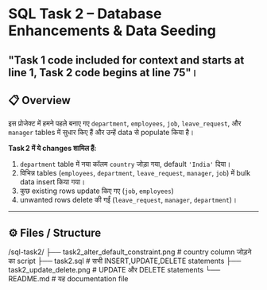 # SQL Task 2 – Database Enhancements & Data Seeding

## "Task 1 code included for context and starts at line 1, Task 2 code begins at line 75"।

## 📋 Overview
इस प्रोजेक्ट में हमने पहले बनाए गए `department`, `employees`, `job`, `leave_request`, और `manager` tables में सुधार किए हैं और उन्हें data से populate किया है।

**Task 2 में ये changes शामिल हैं:**
1. `department` table में नया कॉलम `country` जोड़ा गया, default `'India'` दिया।
2. विभिन्न tables (`employees`, `department`, `leave_request`, `manager`, `job`) में bulk data insert किया गया।
3. कुछ existing rows update किए गए (`job`, `employees`)
4. unwanted rows delete की गईं (`leave_request`, `manager`, `department`)।

---

## ⚙️ Files / Structure

/sql-task2/
├── task2_alter_default_constraint.png # country column जोड़ने का script
├── task2.sql # सभी INSERT,UPDATE,DELETE statements
├── task2_update_delete.png # UPDATE और DELETE statements
└── README.md # यह documentation file

